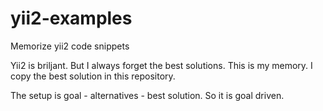 # yii2-examples
Memorize yii2 code snippets

Yii2 is briljant. But I always forget the best solutions.
This is my memory. I copy the best solution in this repository.

The setup is goal - alternatives - best solution. So it is goal driven.
